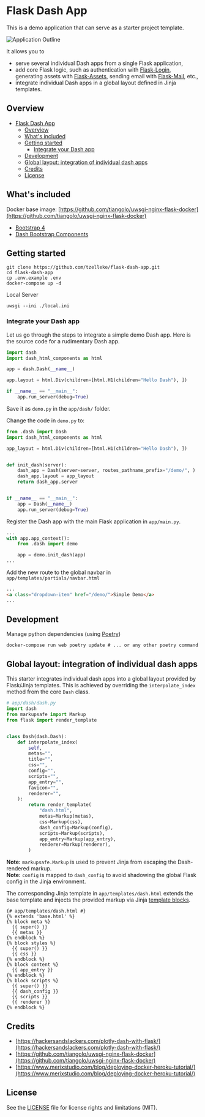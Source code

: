 # Flask Dash App

This is a demo application that can serve as a starter project template.

<img src="app/static/flask-dash-app.png" alt="Application Outline"
title="Application Outline" class="w-100" />

It allows you to

- serve several individual Dash apps from a single Flask application,
- add core Flask logic, such as authentication with [Flask-Login](https://flask-login.readthedocs.io/en/latest/),
  generating assets with [Flask-Assets](https://flask-login.readthedocs.io/en/latest/), sending email
  with [Flask-Mail](https://pythonhosted.org/Flask-Mail/), etc.,
- integrate individual Dash apps in a global layout defined in Jinja templates.

## Overview

- [Flask Dash App](#flask-dash-app)
  - [Overview](#overview)
  - [What's included](#whats-included)
  - [Getting started](#getting-started)
    - [Integrate your Dash app](#integrate-your-dash-app)
  - [Development](#development)
  - [Global layout: integration of individual dash apps](#global-layout-integration-of-individual-dash-apps)
  - [Credits](#credits)
  - [License](#license)

## What's included

Docker base image:
[https://github.com/tiangolo/uwsgi-nginx-flask-docker](https://github.com/tiangolo/uwsgi-nginx-flask-docker)

- [Bootstrap 4]()
- [Dash Bootstrap Components](https://dash-bootstrap-components.opensource.faculty.ai/)

## Getting started

```
git clone https://github.com/tzelleke/flask-dash-app.git
cd flask-dash-app
cp .env.example .env
docker-compose up -d
```

Local Server
```
uwsgi --ini ./local.ini
```

### Integrate your Dash app

Let us go through the steps to integrate a simple demo Dash app. Here is the source code for a rudimentary Dash app.

```python
import dash
import dash_html_components as html

app = dash.Dash(__name__)

app.layout = html.Div(children=[html.H1(children="Hello Dash"), ])

if __name__ == "__main__":
    app.run_server(debug=True)
```

Save it as `demo.py` in the `app/dash/` folder.

Change the code in `demo.py` to:

```python
from .dash import Dash
import dash_html_components as html

app_layout = html.Div(children=[html.H1(children="Hello Dash"), ])


def init_dash(server):
    dash_app = Dash(server=server, routes_pathname_prefix="/demo/", )
    dash_app.layout = app_layout
    return dash_app.server


if __name__ == "__main__":
    app = Dash(__name__)
    app.run_server(debug=True)
```

Register the Dash app with the main Flask application in `app/main.py`.

```python
...
with app.app_context():
    from .dash import demo

    app = demo.init_dash(app)
...
```

Add the new route to the global navbar in `app/templates/partials/navbar.html`

```html
...
<a class="dropdown-item" href="/demo/">Simple Demo</a>
...
```

## Development

Manage python dependencies (using [Poetry](https://python-poetry.org/docs/))
```shell
docker-compose run web poetry update # ... or any other poetry command
```

## Global layout: integration of individual dash apps

This starter integrates individual dash apps into a global layout provided by Flask/Jinja templates. This is achieved by
overriding the `interpolate_index` method from the core `Dash` class.

```python
# app/dash/dash.py
import dash
from markupsafe import Markup
from flask import render_template


class Dash(dash.Dash):
    def interpolate_index(
        self,
        metas="",
        title="",
        css="",
        config="",
        scripts="",
        app_entry="",
        favicon="",
        renderer="",
    ):
        return render_template(
            "dash.html",
            metas=Markup(metas),
            css=Markup(css),
            dash_config=Markup(config),
            scripts=Markup(scripts),
            app_entry=Markup(app_entry),
            renderer=Markup(renderer),
        )
```

**Note:** `markupsafe.Markup` is used to prevent Jinja from escaping the Dash-rendered markup.<br />
**Note:** `config` is mapped to `dash_config` to avoid shadowing the global Flask config in the Jinja environment.

The corresponding Jinja template in `app/templates/dash.html` extends the base template and injects the provided markup
via Jinja [template blocks](https://jinja.palletsprojects.com/en/3.0.x/templates/#template-inheritance).

```
{# app/templates/dash.html #}
{% extends 'base.html' %}
{% block meta %}
  {{ super() }}
  {{ metas }}
{% endblock %}
{% block styles %}
  {{ super() }}
  {{ css }}
{% endblock %}
{% block content %}
  {{ app_entry }}
{% endblock %}
{% block scripts %}
  {{ super() }}
  {{ dash_config }}
  {{ scripts }}
  {{ renderer }}
{% endblock %}
```

## Credits

- [https://hackersandslackers.com/plotly-dash-with-flask/](https://hackersandslackers.com/plotly-dash-with-flask/)
- [https://github.com/tiangolo/uwsgi-nginx-flask-docker](https://github.com/tiangolo/uwsgi-nginx-flask-docker)
- [https://www.merixstudio.com/blog/deploying-docker-heroku-tutorial/](https://www.merixstudio.com/blog/deploying-docker-heroku-tutorial/)

## License

See the [LICENSE](https://github.com/tzelleke/flask-dash-app/blob/master/LICENSE.md) file for license rights and
limitations (MIT).
